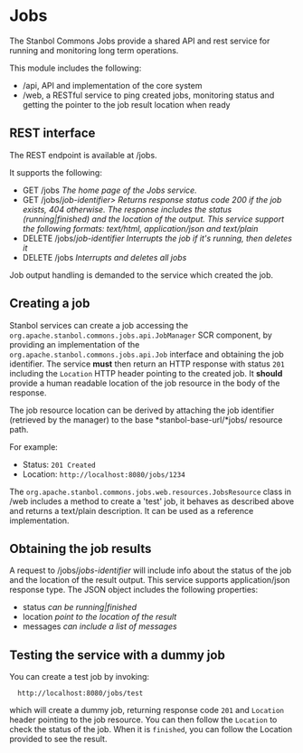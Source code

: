 <!--
  Licensed to the Apache Software Foundation (ASF) under one or more
  contributor license agreements.  See the NOTICE file distributed with
  this work for additional information regarding copyright ownership.
  The ASF licenses this file to You under the Apache License, Version 2.0
  (the "License"); you may not use this file except in compliance with
  the License.  You may obtain a copy of the License at

      http://www.apache.org/licenses/LICENSE-2.0

  Unless required by applicable law or agreed to in writing, software
  distributed under the License is distributed on an "AS IS" BASIS,
  WITHOUT WARRANTIES OR CONDITIONS OF ANY KIND, either express or implied.
  See the License for the specific language governing permissions and
  limitations under the License.
-->

Jobs
==================

The Stanbol Commons Jobs provide a shared API and rest service for running 
and monitoring long term operations.

This module includes the following:

* /api, API and implementation of the core system
* /web, a RESTful service to ping created jobs, monitoring status and getting the pointer to the job result location when ready


REST interface
------------------

The REST endpoint is available at /jobs.

It supports the following:

- GET /jobs *The home page of the Jobs service.*
- GET /jobs/*job-identifier>* *Returns response status code 200 if the job exists, 404 otherwise. The response includes the status (running|finished) 
and the location of the output. This service support the following formats: text/html, application/json and text/plain* 
- DELETE /jobs/*job-identifier* *Interrupts the job if it's running, then deletes it*
- DELETE /jobs *Interrupts and deletes all jobs*

Job output handling is demanded to the service which created the job.


Creating a job
------------------

Stanbol services can create a job accessing the `org.apache.stanbol.commons.jobs.api.JobManager` SCR component, 
by providing an implementation of the `org.apache.stanbol.commons.jobs.api.Job` interface and obtaining the job identifier.
The service **must** then return an HTTP response with status `201` including the 
`Location` HTTP header pointing to the created job. It **should** provide a human readable location of the job 
resource in the body of the response.

The job resource location can be
derived by attaching the job identifier (retrieved by the manager) to the base *stanbol-base-url/*jobs/ resource path.

For example:

* Status: `201 Created`
* Location: `http://localhost:8080/jobs/1234`

The `org.apache.stanbol.commons.jobs.web.resources.JobsResource` class in /web includes a method to create a 'test' job, 
it behaves as described above and returns a text/plain description.
It can be used as a reference implementation.


Obtaining the job results
------------------

A request to /jobs/*jobs-identifier* will include info about the status of the job and the location of the result output. 
This service supports application/json response type. 
The JSON object includes the following properties:

- status *can be running|finished*
- location *point to the location of the result*
- messages *can include a list of messages*


Testing the service with a dummy job
------------------
You can create a test job by invoking:

      http://localhost:8080/jobs/test
 
which will create a dummy job, returning response code `201` and `Location` header pointing to the job resource.
You can then follow the `Location` to check the status of the job. When it is `finished`, you can follow the Location provided
to see the result.

